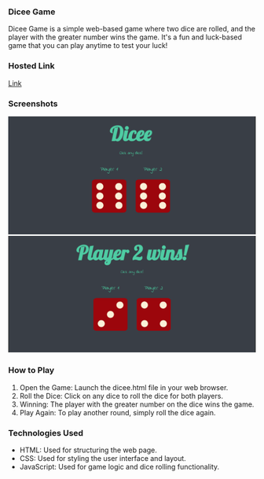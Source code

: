 ### Dicee Game
Dicee Game is a simple web-based game where two dice are rolled, and the player with the greater number wins the game. It's a fun and luck-based game that you can play anytime to test your luck!

### Hosted Link
[Link](https://arpitbaheti2002.github.io/Dicee-html-game/)

### Screenshots
![Screenshot 1](./screenshots/dice_game_1.png)
![Screenshot 2](./screenshots/dice_game_2.png)

### How to Play
1. Open the Game: Launch the dicee.html file in your web browser.
2. Roll the Dice: Click on any dice to roll the dice for both players.
3. Winning: The player with the greater number on the dice wins the game.
4. Play Again: To play another round, simply roll the dice again.

### Technologies Used
+ HTML: Used for structuring the web page.
+ CSS: Used for styling the user interface and layout.
+ JavaScript: Used for game logic and dice rolling functionality.